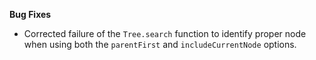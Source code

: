 **Bug Fixes**

* Corrected failure of the `Tree.search` function to identify proper node when using both the `parentFirst` and `includeCurrentNode` options.